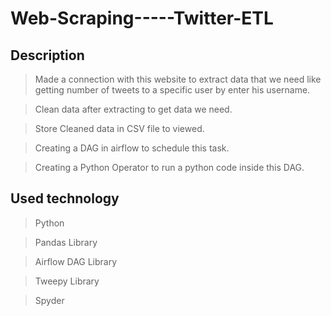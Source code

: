 # Web-Scraping-----Twitter-ETL
## Description
>Made a connection with this website to extract data that we need like getting number of tweets to a specific user by enter his username.

>Clean data after extracting to get data we need.

>Store Cleaned data in CSV file to viewed.

>Creating a DAG in airflow to schedule this task.

>Creating a Python Operator to run a python code inside this DAG.

## Used technology 
> Python

>Pandas Library

>Airflow DAG Library

>Tweepy Library

>Spyder
